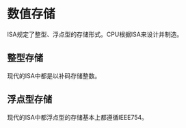 # 数值存储

ISA规定了整型、浮点型的存储形式。CPU根据ISA来设计并制造。

## 整型存储
现代的ISA中都是以补码存储整数。

## 浮点型存储
现代的ISA中都浮点型的存储基本上都遵循IEEE754。
